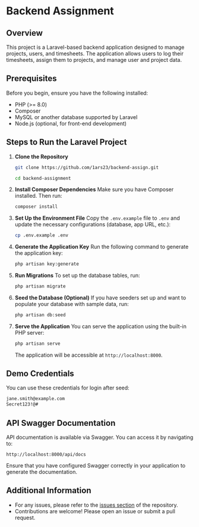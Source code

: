 # Backend Assignment

## Overview

This project is a Laravel-based backend application designed to manage projects, users, and timesheets. The application allows users to log their timesheets, assign them to projects, and manage user and project data.

## Prerequisites

Before you begin, ensure you have the following installed:

-   PHP (>= 8.0)
-   Composer
-   MySQL or another database supported by Laravel
-   Node.js (optional, for front-end development)

## Steps to Run the Laravel Project

1. **Clone the Repository**

    ```bash
    git clone https://github.com/1ars23/backend-assign.git

    cd backend-assignment
    ```

2. **Install Composer Dependencies**
   Make sure you have Composer installed. Then run:

    ```bash
    composer install
    ```

3. **Set Up the Environment File**
   Copy the `.env.example` file to `.env` and update the necessary configurations (database, app URL, etc.):

    ```bash
    cp .env.example .env
    ```

4. **Generate the Application Key**
   Run the following command to generate the application key:

    ```bash
    php artisan key:generate
    ```

5. **Run Migrations**
   To set up the database tables, run:

    ```bash
    php artisan migrate
    ```

6. **Seed the Database (Optional)**
   If you have seeders set up and want to populate your database with sample data, run:

    ```bash
    php artisan db:seed
    ```

7. **Serve the Application**
   You can serve the application using the built-in PHP server:

    ```bash
    php artisan serve
    ```

    The application will be accessible at `http://localhost:8000`.

## Demo Credentials

You can use these credentials for login after seed:

```bash
jane.smith@example.com
Secret123!@#
```

## API Swagger Documentation

API documentation is available via Swagger. You can access it by navigating to:

```
http://localhost:8000/api/docs
```

Ensure that you have configured Swagger correctly in your application to generate the documentation.

## Additional Information

-   For any issues, please refer to the [issues section](https://github.com/1ars23/backend-assign/issues) of the repository.
-   Contributions are welcome! Please open an issue or submit a pull request.
